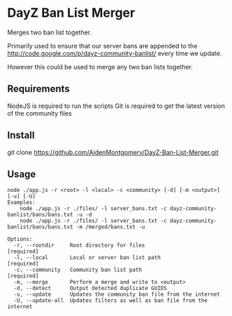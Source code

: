 DayZ Ban List Merger
====================

Merges two ban list together.

Primarily used to ensure that our server bans are appended to the http://code.google.com/p/dayz-community-banlist/ every time we update.

However this could be used to merge any two ban lists together.

Requirements
------------

NodeJS is required to run the scripts
Git is required to get the latest version of the community files

Install
-------

git clone https://github.com/AidenMontgomery/DayZ-Ban-List-Merger.git

Usage
-----

	node ./app.js -r <root> -l <local> -c <community> [-d] [-m <output>] [-u] [-U] 
	Examples:
		node ./app.js -r ./files/ -l server_bans.txt -c dayz-community-banlist/bans/bans.txt -u -d
		node ./app.js -r ./files/ -l server_bans.txt -c dayz-community-banlist/bans/bans.txt -m /merged/bans.txt -u 

	Options:
	  -r, --rootdir     Root directory for files                               [required]
	  -l, --local       Local or server ban list path                          [required]
	  -c, --community   Community ban list path                                [required]
	  -m, --merge       Perform a merge and write to <output>                
	  -d, --detect      Output detected duplicate GUIDS                      
	  -u, --update      Updates the community ban file from the internet     
	  -U, --update-all  Updates filters as well as ban file from the internet